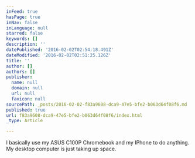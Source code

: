 ```yaml
---
inFeed: true
hasPage: true
inNav: false
inLanguage: null
starred: false
keywords: []
description: ''
datePublished: '2016-02-02T02:54:18.491Z'
dateModified: '2016-02-02T02:51:25.126Z'
title: ''
author: []
authors: []
publisher:
  name: null
  domain: null
  url: null
  favicon: null
sourcePath: _posts/2016-02-02-f83a9608-dca9-47e5-bfe2-b063d64f08f6.md
published: true
url: f83a9608-dca9-47e5-bfe2-b063d64f08f6/index.html
_type: Article

---
```

I basically use my ASUS C100P Chromebook and my IPhone to do anything. My desktop computer is just taking up space.